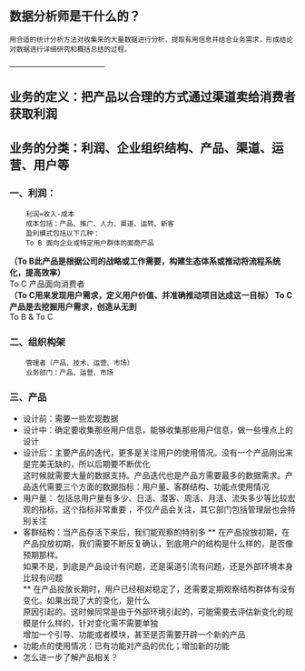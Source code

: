 ## 数据分析师是干什么的？
    用合适的统计分析方法对收集来的大量数据进行分析，提取有用信息并结合业务需求，形成结论对数据进行详细研究和概括总结的过程。
————————————

## 业务的定义：把产品以合理的方式通过渠道卖给消费者获取利润

## 业务的分类：利润、企业组织结构、产品、渠道、运营、用户等

### 一、利润：
        利润=收入-成本
        成本包括：产品、推广、人力、渠道、运转、新客
        盈利模式包括以下几种：
        To B 面向企业或特定用户群体的面商产品
   **（To B此产品是根据公司的战略或工作需要，构建生态体系或推动将流程系统化，提高效率）** <br>
        To C  产品面向消费者 <br>
   **（To C用来发现用户需求，定义用户价值、并准确推动项目达成这一目标） To C产品是去挖掘用户需求，创造从无到**<br>
        To B & To C
        
 ### 二、组织构架
        管理者（产品、技术、运营、市场）
        业务部门：产品、运营、市场
        
 
 ### 三、产品
   * 设计前：需要一些宏观数据
   * 设计中：确定要收集那些用户信息，能够收集那些用户信息，做一些埋点上的设计
   * 设计后：主要产品的迭代，更多是关注用户的使用情况。没有一个产品刚出来是完美无缺的，所以后期要不断优化<br>
这时候就需要大量的数据支持。产品迭代也是产品方需要最多的数据需求。产品迭代需要三个方面的数据指标：用户量、客群结构、功能点使用情况
   * 用户量：
 包括总用户量有多少、日活、潜客、周活、月活、流失多少等比较宏观的指标，这个指标非常重要  ，不仅产品会关注，其它部门包括管理层也会特别关注<br>
   * 客群结构：当产品存活下来后，我们能观察的特别多
    ** 在产品投放初期，在产品投放初期，我们需要不断反复确认，到底用户的结构是什么样的，是否像预期那样。<br>
    如果不是，到底是产品设计有问题，还是渠道引流有问题，还是外部环境本身比较有问题<br>
    ** 在产品投放长期时，用户已经相对稳定了，还需要定期观察结构群体有没有变化。如果出现了大的变化，是什么<br>
    原因引起的。这时候同常是由于外部环境引起的，可能需要去评估新变化的规模是什么样的，针对变化需不需要单独<br>
    增加一个引导、功能或者模块，甚至是否需要开辟一个新的产品<br>
   * 功能点的使用情况：已有功能对产品的优化；增加新的功能
   * 怎么进一步了解产品相关？
   
    
   

        
    
    
